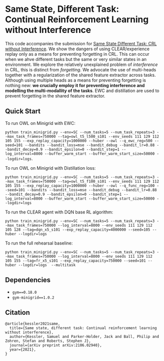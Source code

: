 # Same State, Different Task: Continual Reinforcement Learning without Interference

This code accompanies the submission for [Same State Different Task: CRL without Interference](https://arxiv.org/abs/2106.02940). We show the dangers of using CLEAR/experience replay only as a means for preventing forgetting in CRL. This can occur when we ahve different tasks but the same or very similar states in an environment. We explore the relatively unexplained problem of *interference* in CRL, this is distinct from *forgetting*. We advocate the use of multi-heads together with a regularization of the shared feature extractor across tasks. Although using multiple heads as a means for preventing forgetting is nothing new: **we crucially employ it for preventing interference and modelling the multi-modallity of the tasks**. EWC and distillation are used to prevent forgetting in the shared feature extractor. 

## Quick Start

To run OWL on Minigrid with EWC:

`python train_minigrid.py --env=SC --num_tasks=5 --num_task_repeats=3 --max_task_frames=750000 --tag=owl_t5_l500_s101 --env_seeds 111 129 112 105 155 --exp_replay_capacity=1000000 --huber --owl --q_ewc_reg=500 --seed=101 --bandits --bandit_loss=mse --bandit_debug --bandit_lr=0.88 --bandit_decay=0.9 --bandit_epsilon=0 --bandit_step=1 --log_interval=8000 --buffer_warm_start --buffer_warm_start_size=50000 --logdir=logs`.

To run OWL on Minigrid with Distillation loss:

`python train_minigrid.py --env=SC --num_tasks=5 --num_task_repeats=3 --max_task_frames=750000 --tag=owl_t5_f100_s101 --env_seeds 111 129 112 105 155 --exp_replay_capacity=1000000 --huber --owl --q_func_reg=100 --seed=101 --bandits --bandit_loss=mse --bandit_debug --bandit_lr=0.88 --bandit_decay=0.9 --bandit_epsilon=0 --bandit_step=1 --log_interval=8000 --buffer_warm_start --buffer_warm_start_size=50000 --logdir=logs`

To run the CLEAR agent with DQN base RL algorithm:

`python train_minigrid.py --env=SC --num_tasks=5 --num_task_repeats=3 --max_task_frames=750000 --log_interval=8000 --env_seeds 111 129 112 105 128 --tag=dqn_x5_s101 --exp_replay_capacity=4000000 --seed=105 --huber --logdir=logs`

To run the full rehearsal baseline:

`python train_minigrid.py --env=SC --num_tasks=5 --num_task_repeats=3 --max_task_frames=750000 --log_interval=8000 --env_seeds 111 129 112 105 155 --tag=fr_x5_s101 --exp_replay_capacity=750000 --seed=101 --huber --logdir=logs  --multitask`

## Dependencies

- `gym==0.18.0`
- `gym-minigrid==1.0.2`

## Citation

```
@article{kessler2021same,
  title={Same state, different task: Continual reinforcement learning without interference},
  author={Kessler, Samuel and Parker-Holder, Jack and Ball, Philip and Zohren, Stefan and Roberts, Stephen J},
  journal={arXiv preprint arXiv:2106.02940},
  year={2021},
}
```
